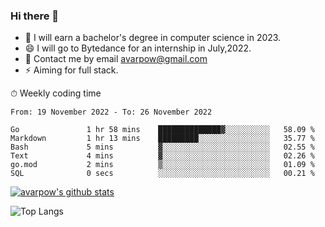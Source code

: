 ### Hi there 👋
<!--I have been a GitHub member for [![Years Badge](https://badges.pufler.dev/years/avarpow)](https://badges.pufler.dev)-->
- 🌱 I will earn a bachelor's degree in computer science in 2023.
- 😄 I will go to Bytedance for an internship in July,2022.
- 💬 Contact me by email avarpow@gmail.com
- ⚡ Aiming for full stack.

<!--💻 Coding Activity Logging

[![Commits Badge](https://badges.pufler.dev/commits/weekly/avarpow)](https://badges.pufler.dev)-->

⏱ Weekly coding time
<!--START_SECTION:waka-->

```text
From: 19 November 2022 - To: 26 November 2022

Go               1 hr 58 mins    ██████████████▓░░░░░░░░░░   58.09 %
Markdown         1 hr 13 mins    █████████░░░░░░░░░░░░░░░░   35.77 %
Bash             5 mins          ▓░░░░░░░░░░░░░░░░░░░░░░░░   02.55 %
Text             4 mins          ▓░░░░░░░░░░░░░░░░░░░░░░░░   02.26 %
go.mod           2 mins          ▒░░░░░░░░░░░░░░░░░░░░░░░░   01.09 %
SQL              0 secs          ░░░░░░░░░░░░░░░░░░░░░░░░░   00.21 %
```

<!--END_SECTION:waka-->

[![avarpow's github stats](https://github-readme-stats.vercel.app/api?username=avarpow&count_private=true&show_icons=true&hide=issues&hide_border=true)](https://github.com/anuraghazra/github-readme-stats)

![Top Langs](https://github-readme-stats.vercel.app/api/top-langs/?username=avarpow&layout=compact&hide_border=true) 
<!--[![avarpow's wakatime stats](https://github-readme-stats.vercel.app/api/wakatime?username=avarpow)](https://github.com/anuraghazra/github-readme-stats)-->
